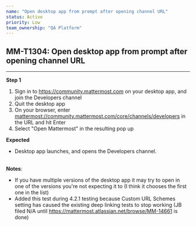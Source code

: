 ```yaml
---
name: "Open desktop app from prompt after opening channel URL"
status: Active
priority: Low
team_ownership: "QA Platform"
---
```


## MM-T1304: Open desktop app from prompt after opening channel URL

---

**Step 1**

1. Sign in to <https://community.mattermost.com> on your desktop app, and join the Developers channel
2. Quit the desktop app
3. On your browser, enter [mattermost://community.mattermost.com/core/channels/developers](http://mattermost%3A//community.mattermost.com/core/channels/developers) in the URL and hit Enter
4. Select "Open Mattermost" in the resulting pop up

**Expected**

- Desktop app launches, and opens the Developers channel.

\
**Notes**:

- If you have multiple versions of the desktop app it may try to open in one of the versions you're not expecting it to (I think it chooses the first one in the list)
- Added this test during 4.2.1 testing because Custom URL Schemes setting has caused the existing deep linking tests to stop working (JB filed N/A until <https://mattermost.atlassian.net/browse/MM-14661> is done)
